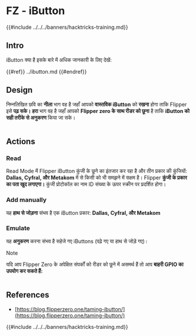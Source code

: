 # FZ - iButton

{{#include ../../../banners/hacktricks-training.md}}

## Intro

iButton क्या है इसके बारे में अधिक जानकारी के लिए देखें:

{{#ref}}
../ibutton.md
{{#endref}}

## Design

निम्नलिखित छवि का **नीला** भाग वह है जहाँ आपको **वास्तविक iButton** को **रखना** होगा ताकि Flipper इसे **पढ़ सके।** **हरा** भाग वह है जहाँ आपको **Flipper zero के साथ रीडर को छूना** है ताकि **iButton को सही तरीके से अनुकरण** किया जा सके।

<figure><img src="../../../images/image (565).png" alt=""><figcaption></figcaption></figure>

## Actions

### Read

Read Mode में Flipper iButton कुंजी के छूने का इंतजार कर रहा है और तीन प्रकार की कुंजियों: **Dallas, Cyfral, और Metakom** में से किसी को भी समझने में सक्षम है। Flipper **कुंजी के प्रकार का पता खुद लगाएगा।** कुंजी प्रोटोकॉल का नाम ID संख्या के ऊपर स्क्रीन पर प्रदर्शित होगा।

### Add manually

यह **हाथ से जोड़ना** संभव है एक iButton प्रकार: **Dallas, Cyfral, और Metakom**

### **Emulate**

यह **अनुकरण** करना संभव है सहेजे गए iButtons (पढ़े गए या हाथ से जोड़े गए)।

> [!NOTE]
> यदि आप Flipper Zero के अपेक्षित संपर्कों को रीडर को छूने में असमर्थ हैं तो आप **बाहरी GPIO का उपयोग कर सकते हैं:**

<figure><img src="../../../images/image (138).png" alt=""><figcaption></figcaption></figure>

## References

- [https://blog.flipperzero.one/taming-ibutton/](https://blog.flipperzero.one/taming-ibutton/)

{{#include ../../../banners/hacktricks-training.md}}
